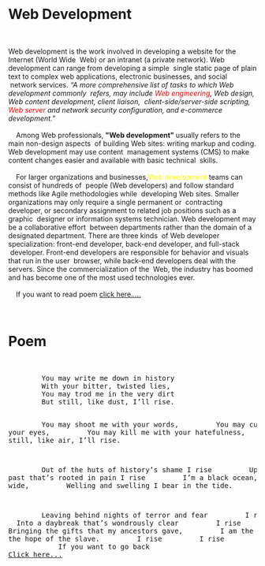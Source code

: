 
<!DOCTYPE html>
<html lang="en">
<head>
    <meta charset="UTF-8">
    <meta name="viewport" content="width=device-width, initial-scale=1.0">
    <title>Muhib Ullah</title>
</head>
<body>
   <h1>Web Development</h1> 
   <P>Web development is the work involved in developing a website for the Internet (World Wide  Web) or an intranet (a private network). Web development can range from developing a simple  single static page of plain text to complex web applications, electronic businesses, and social  network services. <i>“A more comprehensive list of tasks to which Web development commonly  refers, may include <span style="color: red;">Web engineering</span>, Web design, Web content development, client liaison,  client-side/server-side scripting, <font style="color: red;">Web server</font> and network security configuration, and e-commerce development.”</i><br><br>
    Among Web professionals, <b>"Web development" </b>usually refers to the main non-design aspects  of building Web sites: writing markup and coding. Web development may use content  management systems (CMS) to make content changes easier and available with basic technical  skills. <br><br>
    For larger organizations and businesses,<span style="color:yellow">Web development</span> teams can consist of hundreds of  people (Web developers) and follow standard methods like Agile methodologies while  developing Web sites. Smaller organizations may only require a single permanent or  contracting developer, or secondary assignment to related job positions such as a graphic  designer or information systems technician. Web development may be a collaborative effort  between departments rather than the domain of a designated department. There are three kinds  of Web developer specialization: front-end developer, back-end developer, and full-stack  developer. Front-end developers are responsible for behavior and visuals that run in the user  browser, while back-end developers deal with the servers. Since the commercialization of the  Web, the industry has boomed and has become one of the most used technologies ever. <br><br>
    If you want to read poem <a href="Muhib Ullah1.html" target="_blank">click here.....</a>
    </P>
</body>
</html>



<!DOCTYPE html>
<html lang="en">
<head>
    <meta charset="UTF-8">
    <meta name="viewport" content="width=device-width, initial-scale=1.0">
    <title>Muhib Ullah1</title>
</head>
<body>
    <h1>Poem</h1>
    <p><pre>
        You may write me down in history
        With your bitter, twisted lies, 
        You may trod me in the very dirt
        But still, like dust, I’ll rise. 

        You may shoot me with your words, 
        You may cut me with your eyes, 
        You may kill me with your hatefulness,
        But still, like air, I’ll rise. 

        Out of the huts of history’s shame I rise 
        Up from a past that’s rooted in pain I rise 
        I’m a black ocean, leaping and wide, 
        Welling and swelling I bear in the tide. 

        Leaving behind nights of terror and fear
        I rise 
        Into a daybreak that’s wondrously clear
        I rise 
        Bringing the gifts that my ancestors gave, 
        I am the dream and the hope of the slave.
        I rise 
        I rise 
        I rise.
        
        If you want to go back <a href="Muhib Ullah.html" target="_blank">Click here...</a>
        </pre></p>
</body>
</html>
